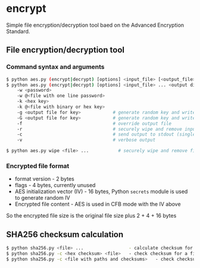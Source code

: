 # encrypt

Simple file encryption/decryption tool baed on the Advanced Encryption Standard.

## File encryption/decryption tool

### Command syntax and arguments

```sh
$ python aes.py (encrypt|decrypt) [options] <input_file> [<output_file>]
$ python aes.py (encrypt|decrypt) [options] <input_file> ... <output dir>
    -w <password>
    -w @<file with one line password>
    -k <hex key>
    -k @<file with binary or hex key>
    -g <output file for key>            # generate random key and write to file
    -G <output file for key>            # generate random key and write to file and override existing key file if present
    -f                                  # override output file
    -r                                  # securely wipe and remove input file(s)
    -c                                  # send output to stdout (single file only)
    -v                                  # verbose output

$ python aes.py wipe <file> ...           # securely wipe and remove files
```

### Encrypted file format

 * format version - 2 bytes
 * flags - 4 bytes, currently unused
 * AES initialization vector (IV) - 16 bytes, Python ``secrets`` module is used to generate random IV
 * Encrypted file content - AES is used in CFB mode with the IV above
 
So the encrypted file size is the original file size plus 2 + 4 + 16 bytes

## SHA256 checksum calculation

```sh
$ python sha256.py <file> ...                 - calculate checksum for one or more files
$ python sha256.py -c <hex checksum> <file>   - check checksum for a file
$ python sha256.py -c <file with paths and checksums>   - check checksum for multiple files
```